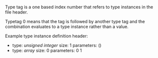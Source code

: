Type tag is a one based index number that refers to type instances in the file header.

Typetag 0 means that the tag is followed by another type tag and the combination evaluates to a type instance rather than a value.

Example type instance definition header:
- type: *unsigned integer* size: 1 parameters: ()
- type: *array* size: 0 parameters: 0 1